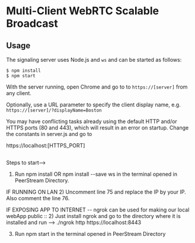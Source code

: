 Multi-Client WebRTC Scalable Broadcast
======================================

## Usage

The signaling server uses Node.js and `ws` and can be started as 
follows:

```
$ npm install
$ npm start
```

With the server running, open Chrome and go to to `https://[server]` from any client.

Optionally, use a URL parameter to specify the client display name, e.g. `https://[server]/?displayName=Boston`

You may have conflicting tasks already using the default HTTP and/or 
HTTPS ports (80 and 443), which will result in an error on startup. 
Change the constants in server.js and go to 

https://localhost:[HTTPS_PORT]

##
Steps to start-->

1) Run npm install OR npm install --save ws in the terminal opened in PeerStream Directory.

IF RUNNING ON LAN
  2) Uncomment line 75 and replace the IP by your IP. Also comment the line 76.
  
IF EXPOSING APP TO INTERNET -- ngrok can be used for making our local webApp public ::
  2) Just install ngrok and go to the directory where it is installed and run -->  ./ngrok http https://localhost:8443
 
3) Run npm start in the terminal opened in PeerStream Directory

```
